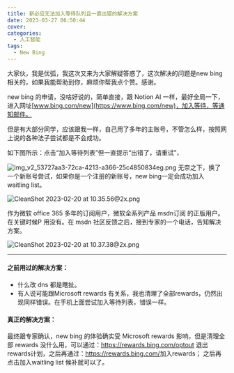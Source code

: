 ```yaml
---
title: 新必应无法加入等待队列且一直出错的解决方案
date: 2023-03-27 06:50:44
cover: 
categories:
  - 人工智能
tags:
  - New Bing
---
```

大家伙，我是优弧，我这次又来为大家解疑答惑了，这次解决的问题是new bing 相关的，如果我能帮助到你，麻烦你帮我点个赞。感谢。

new bing 的申请，没啥好说的，简单直接，跟 Notion AI 一样，最好全局一下，进入网址[www.bing.com/new](https://www.bing.com/new)，加入等待，等通知邮件。

但是有大部分同学，应该跟我一样，自己用了多年的主账号，不管怎么样，按照网上说的各种法子尝试都是不会成功。

如下图所示：点击“加入等待列表”但一直提示“出错了，请重试”，


![img_v2_53727aa3-72ca-4213-a366-25c4850834eg.png](https://p9-juejin.byteimg.com/tos-cn-i-k3u1fbpfcp/09554f1b461043c7a27076b91c82feea~tplv-k3u1fbpfcp-watermark.image?)
无奈之下，换了一个新账号尝试，如果你是一个注册的新账号，new bing一定会成功加入 waitling list。

![CleanShot 2023-02-20 at 10.35.56@2x.png](https://p1-juejin.byteimg.com/tos-cn-i-k3u1fbpfcp/c3b34ff7a37a4966914239f587d2ddfb~tplv-k3u1fbpfcp-watermark.image?)

作为微软 office 365 多年的订阅用户，微软全系列产品 msdn订阅 的正版用户。在关键时候P 用没有。在 msdn 社区反馈之后，接到专家的一个电话，告知解决方案。

![CleanShot 2023-02-20 at 10.37.38@2x.png](https://p3-juejin.byteimg.com/tos-cn-i-k3u1fbpfcp/25dda48db9b7431da5909551d678d715~tplv-k3u1fbpfcp-watermark.image?)

---
#### 之前用过的解决方案：
- 什么改 dns 都是瞎扯。
- 有人说可能跟Microsoft rewards 有关系，我也清理了全部rewards，仍然出现同样错误。在手机上面尝试加入等待列表，错误一样。


#### 真正的解决方案：

最终跟专家确认，new bing 的体验确实受 Microsoft rewards 影响，但是清理全部 rewards 没什么用，可以通过：<https://rewards.bing.com/optout> 退出rewards计划，之后再通过：<https://rewards.bing.com/>加入rewards； 之后再点击加入waitling list 候补就可以了。






